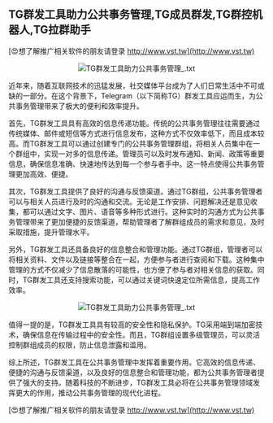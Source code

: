 ## **TG群发工具助力公共事务管理,TG成员群发,TG群控机器人,TG拉群助手**

[😍想了解推广相关软件的朋友请登录 http://www.vst.tw](http://www.vst.tw)

 <center><img src="https://vst.tw/MP4/tuiguang/png/7.png" alt="TG群发工具助力公共事务管理_.txt"></center>

近年来，随着互联网技术的迅猛发展，社交媒体平台成为了人们日常生活中不可或缺的一部分。在这个背景下，Telegram（以下简称TG）群发工具应运而生，为公共事务管理带来了极大的便利和效率提升。

首先，TG群发工具具有高效的信息传递功能。传统的公共事务管理往往需要通过传统媒体、邮件或短信等方式进行信息发布，这种方式不仅效率低下，而且成本较高。而TG群发工具可以通过创建专门的公共事务管理群组，将相关人员集中在一个群组中，实现一对多的信息传递。管理员可以及时发布通知、新闻、政策等重要信息，确保信息准确、快速地传达到每一个参与者手中。这一特点使得公共事务管理更加高效、便捷。

其次，TG群发工具提供了良好的沟通与反馈渠道。通过TG群组，公共事务管理者可以与相关人员进行及时的沟通和交流。无论是工作安排、问题解决还是意见收集，都可以通过文字、图片、语音等多种形式进行。这种实时的沟通方式为公共事务管理带来了更加便捷的反馈渠道，帮助管理者了解群组成员的需求和意见，及时采取措施，提升管理水平。

另外，TG群发工具还具备良好的信息整合和管理功能。通过TG群组，管理者可以将相关资料、文件以及链接等整合在一起，方便参与者进行查阅和下载。这种集中管理的方式不仅减少了信息散落的可能性，也方便了参与者对相关信息的获取。同时，TG群发工具还支持搜索功能，可以通过关键词快速定位所需信息，提高工作效率。

 <center><img src="https://vst.tw/MP4/tuiguang/png/0.png" alt="TG群发工具助力公共事务管理_.txt"></center>

值得一提的是，TG群发工具具有较高的安全性和隐私保护。TG采用端到端加密技术，确保信息在传输过程中的安全性。而且，TG群组设置多级管理员，可以灵活控制群组成员的权限，防止信息泄露和滥用。

综上所述，TG群发工具在公共事务管理中发挥着重要作用。它高效的信息传递、便捷的沟通与反馈渠道，以及良好的信息整合和管理功能，都为公共事务管理者提供了强大的支持。随着科技的不断进步，TG群发工具必将在公共事务管理领域发挥更大的作用，推动公共事务管理的现代化进程。

[😍想了解推广相关软件的朋友请登录 http://www.vst.tw](http://www.vst.tw)



